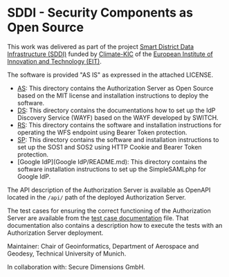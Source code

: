 # SDDI - Security Components as Open Source
This work was delivered as part of the project [Smart District Data Infrastructure (SDDI)](https://www.lrg.tum.de/en/gis/projects/smart-district-data-infrastructure/) funded by [Climate-KIC](https://www.climate-kic.org/) of the [European Institute of Innovation and Technology (EIT)](https://eit.europa.eu/).

The software is provided "AS IS" as expressed in the attached LICENSE.

* [AS](AS/authorization-server/README.md): This directory contains the Authorization Server as Open Source based on the MIT license and installation instructions to deploy the software.
* [DS](DS/README.md): This directory contains the documentations how to set up the IdP Discovery Service (WAYF) based on the WAYF developed by SWITCH.
* [RS](RS/README.md): This directory contains the software and installation instructions for operating the WFS endpoint using Bearer Token protection.
* [SP](SP/README.md): This directory contains the software and installation instructions to set up the SOS1 and SOS2 using HTTP Cookie and Bearer Token protection.
* [Google IdP](Google IdP/README.md): This directory contains the software installation instructions to set up the SimpleSAMLphp for Google IdP.

The API description of the Authorization Server is available as OpenAPI located in the `/api/` path of the deployed Authorization Server.

The test cases for ensuring the correct functioning of the Authorization Server are available from the [test case documentation](AS/authorization-server/test/AS/TEST.md) file. That documentation also contains a description how to execute the tests with an Authorization Server deployment.

Maintainer: Chair of Geoinformatics, Department of Aerospace and Geodesy, Technical University of Munich.

In collaboration with: Secure Dimensions GmbH.